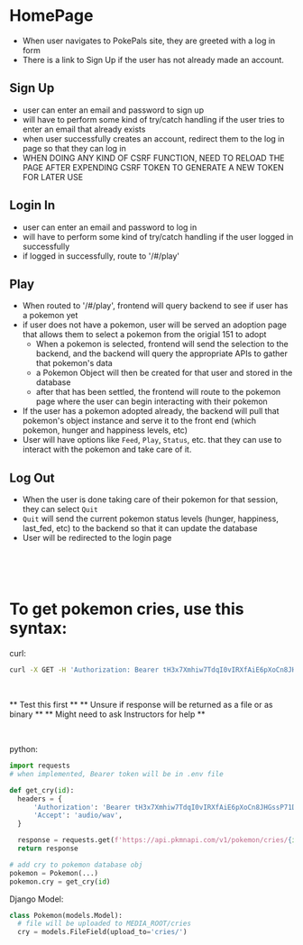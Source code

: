 # HomePage
- When user navigates to PokePals site, they are greeted with a log in form
- There is a link to Sign Up if the user has not already made an account.

## Sign Up
- user can enter an email and password to sign up
- will have to perform some kind of try/catch handling if the user tries to enter an email that already exists
- when user successfully creates an account, redirect them to the log in page so that they can log in
- WHEN DOING ANY KIND OF CSRF FUNCTION, NEED TO RELOAD THE PAGE AFTER EXPENDING CSRF TOKEN TO GENERATE A NEW TOKEN FOR LATER USE

## Login In
- user can enter an email and password to log in
- will have to perform some kind of try/catch handling if the user logged in successfully
- if logged in successfully, route to '/#/play'

## Play
- When routed to '/#/play', frontend will query backend to see if user has a pokemon yet
- if user does not have a pokemon, user will be served an adoption page that allows them to select a pokemon from the origial 151 to adopt
  - When a pokemon is selected, frontend will send the selection to the backend, and the backend will query the appropriate APIs to gather that pokemon's data
  - a Pokemon Object will then be created for that user and stored in the database
  - after that has been settled, the frontend will route to the pokemon page where the user can begin interacting with their pokemon
- If the user has a pokemon adopted already, the backend will pull that pokemon's object instance and serve it to the front end (which pokemon, hunger and happiness levels, etc)
- User will have options like `Feed`, `Play`, `Status`, etc. that they can use to interact with the pokemon and take care of it.

## Log Out
- When the user is done taking care of their pokemon for that session, they can select `Quit`
- `Quit` will send the current pokemon status levels (hunger, happiness, last_fed, etc) to the backend so that it can update the database
- User will be redirected to the login page

<p>&nbsp;</p>
<p>&nbsp;</p>

# To get pokemon cries, use this syntax:
curl:
```bash
curl -X GET -H 'Authorization: Bearer tH3x7Xmhiw7TdqI0vIRXfAiE6pXoCn8JHGssP71D0CTc0bGH66uNjUtx2iS1e6mk' -H 'Accept: audio/wav' -o /home/michael/VSCode/Code_Platoon/Personal_Project/pokepals_proj/static/cries/pokemon_{id}.wav  https://api.pkmnapi.com/v1/pokemon/cries/{id}
```
<p>&nbsp;</p>

** Test this first **
** Unsure if response will be returned as a file or as binary **
** Might need to ask Instructors for help **

<p>&nbsp;</p>

python:
```python
import requests
# when implemented, Bearer token will be in .env file

def get_cry(id):
  headers = {
      'Authorization': 'Bearer tH3x7Xmhiw7TdqI0vIRXfAiE6pXoCn8JHGssP71D0CTc0bGH66uNjUtx2iS1e6mk',
      'Accept': 'audio/wav',
  }

  response = requests.get(f'https://api.pkmnapi.com/v1/pokemon/cries/{id}', headers=headers)
  return response

# add cry to pokemon database obj
pokemon = Pokemon(...)
pokemon.cry = get_cry(id)
```


Django Model:
```python
class Pokemon(models.Model):
  # file will be uploaded to MEDIA_ROOT/cries
  cry = models.FileField(upload_to='cries/')
```
